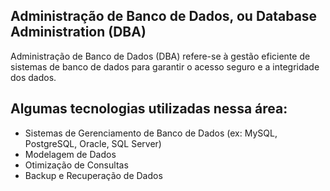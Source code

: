 ## Administração de Banco de Dados, ou Database Administration (DBA)

Administração de Banco de Dados (DBA) refere-se à gestão eficiente de sistemas de banco de dados para garantir o acesso seguro e a integridade dos dados.

## Algumas tecnologias utilizadas nessa área:

-   Sistemas de Gerenciamento de Banco de Dados (ex: MySQL, PostgreSQL, Oracle, SQL Server)
-   Modelagem de Dados
-   Otimização de Consultas
-   Backup e Recuperação de Dados
